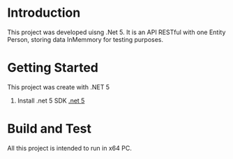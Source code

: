 # Introduction 
This project was developed uisng .Net 5. It is an API RESTful with one Entity Person, storing data InMemmory for testing purposes.

# Getting Started
This project was create with .NET 5
1.	Install .net 5 SDK [.net 5](https://dotnet.microsoft.com/en-us/download/dotnet/5.0)

# Build and Test
All this project is intended to run in x64 PC.
